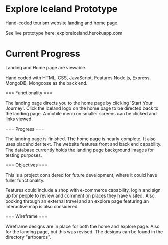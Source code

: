 # Explore Iceland Prototype
Hand-coded tourism website landing and home page.

See live prototype here: exploreiceland.herokuapp.com

# Current Progress

Landing and Home page are viewable.

Hand coded with HTML, CSS, JavaScript. Features Node.js, Express, MongoDB, Mongoose as the back end.

=== Functionality ===

The landing page directs you to the home page by clicking 'Start Your Journey'. Click the iceland logo on the home page to be directed back to the landing page. A mobile menu on smaller screens can be clicked and links viewed.

=== Progress ===

The landing page is finished. The home page is nearly complete. It also uses placeholder text. The website features front and back end capability. The database currently holds the landing page background images for testing purposes.

=== Objectives ===

This is a project considered for future development, where it could have fuller functionality.

Features could include a shop with e-commerce capability, login and sign up for people to review and comment on places they have visited. Also, booking through an external travel and an explore page featuring an interactive map is also considered. 

=== Wireframe ===

Wireframe designs are in place for both the home and explore page. Also for the landing page, but this was revised. The designs can be found in the directory "artboards".
